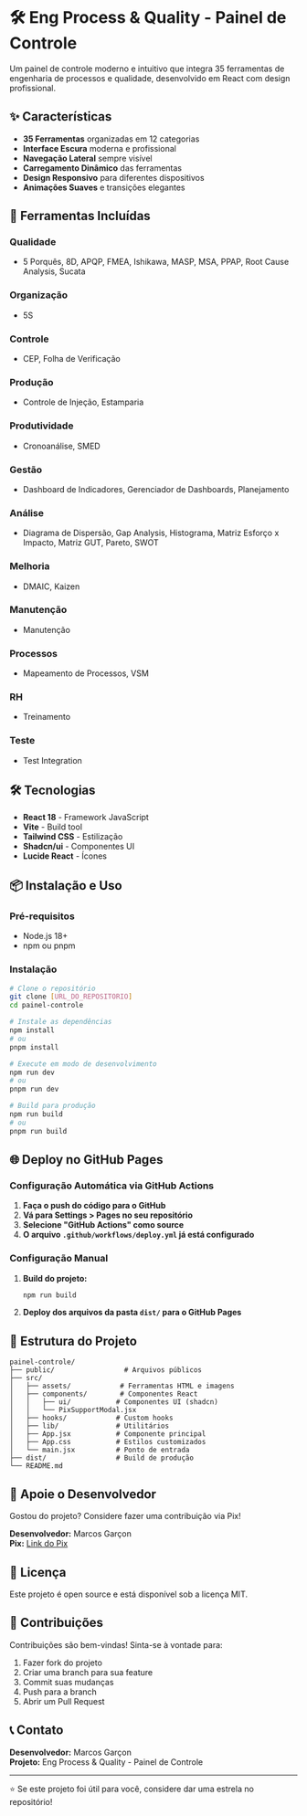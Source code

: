 # 🛠️ Eng Process & Quality - Painel de Controle

Um painel de controle moderno e intuitivo que integra 35 ferramentas de engenharia de processos e qualidade, desenvolvido em React com design profissional.

## ✨ Características

- **35 Ferramentas** organizadas em 12 categorias
- **Interface Escura** moderna e profissional
- **Navegação Lateral** sempre visível
- **Carregamento Dinâmico** das ferramentas
- **Design Responsivo** para diferentes dispositivos
- **Animações Suaves** e transições elegantes

## 🚀 Ferramentas Incluídas

### Qualidade
- 5 Porquês, 8D, APQP, FMEA, Ishikawa, MASP, MSA, PPAP, Root Cause Analysis, Sucata

### Organização
- 5S

### Controle
- CEP, Folha de Verificação

### Produção
- Controle de Injeção, Estamparia

### Produtividade
- Cronoanálise, SMED

### Gestão
- Dashboard de Indicadores, Gerenciador de Dashboards, Planejamento

### Análise
- Diagrama de Dispersão, Gap Analysis, Histograma, Matriz Esforço x Impacto, Matriz GUT, Pareto, SWOT

### Melhoria
- DMAIC, Kaizen

### Manutenção
- Manutenção

### Processos
- Mapeamento de Processos, VSM

### RH
- Treinamento

### Teste
- Test Integration

## 🛠️ Tecnologias

- **React 18** - Framework JavaScript
- **Vite** - Build tool
- **Tailwind CSS** - Estilização
- **Shadcn/ui** - Componentes UI
- **Lucide React** - Ícones

## 📦 Instalação e Uso

### Pré-requisitos
- Node.js 18+
- npm ou pnpm

### Instalação
```bash
# Clone o repositório
git clone [URL_DO_REPOSITORIO]
cd painel-controle

# Instale as dependências
npm install
# ou
pnpm install

# Execute em modo de desenvolvimento
npm run dev
# ou
pnpm run dev

# Build para produção
npm run build
# ou
pnpm run build
```

## 🌐 Deploy no GitHub Pages

### Configuração Automática via GitHub Actions

1. **Faça o push do código para o GitHub**
2. **Vá para Settings > Pages no seu repositório**
3. **Selecione "GitHub Actions" como source**
4. **O arquivo `.github/workflows/deploy.yml` já está configurado**

### Configuração Manual

1. **Build do projeto:**
   ```bash
   npm run build
   ```

2. **Deploy dos arquivos da pasta `dist/` para o GitHub Pages**

## 📁 Estrutura do Projeto

```
painel-controle/
├── public/                 # Arquivos públicos
├── src/
│   ├── assets/            # Ferramentas HTML e imagens
│   ├── components/        # Componentes React
│   │   ├── ui/           # Componentes UI (shadcn)
│   │   └── PixSupportModal.jsx
│   ├── hooks/            # Custom hooks
│   ├── lib/              # Utilitários
│   ├── App.jsx           # Componente principal
│   ├── App.css           # Estilos customizados
│   └── main.jsx          # Ponto de entrada
├── dist/                 # Build de produção
└── README.md
```

## 💝 Apoie o Desenvolvedor

Gostou do projeto? Considere fazer uma contribuição via Pix!

**Desenvolvedor:** Marcos Garçon  
**Pix:** [Link do Pix](https://cobranca.c6pix.com.br/01K6NMMH8KQBJE6W0CF7ZM1CYJ)

## 📄 Licença

Este projeto é open source e está disponível sob a licença MIT.

## 🤝 Contribuições

Contribuições são bem-vindas! Sinta-se à vontade para:

1. Fazer fork do projeto
2. Criar uma branch para sua feature
3. Commit suas mudanças
4. Push para a branch
5. Abrir um Pull Request

## 📞 Contato

**Desenvolvedor:** Marcos Garçon  
**Projeto:** Eng Process & Quality - Painel de Controle

---

⭐ Se este projeto foi útil para você, considere dar uma estrela no repositório!
